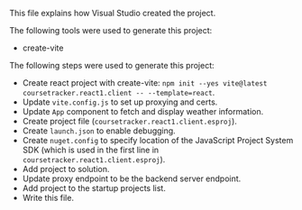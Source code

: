 This file explains how Visual Studio created the project.

The following tools were used to generate this project:
- create-vite

The following steps were used to generate this project:
- Create react project with create-vite: `npm init --yes vite@latest coursetracker.react1.client -- --template=react`.
- Update `vite.config.js` to set up proxying and certs.
- Update `App` component to fetch and display weather information.
- Create project file (`coursetracker.react1.client.esproj`).
- Create `launch.json` to enable debugging.
- Create `nuget.config` to specify location of the JavaScript Project System SDK (which is used in the first line in `coursetracker.react1.client.esproj`).
- Add project to solution.
- Update proxy endpoint to be the backend server endpoint.
- Add project to the startup projects list.
- Write this file.
